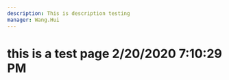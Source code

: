 ```yaml
---
description: This is description testing
manager: Wang.Hui
---
```

# this is a test page 2/20/2020 7:10:29 PM